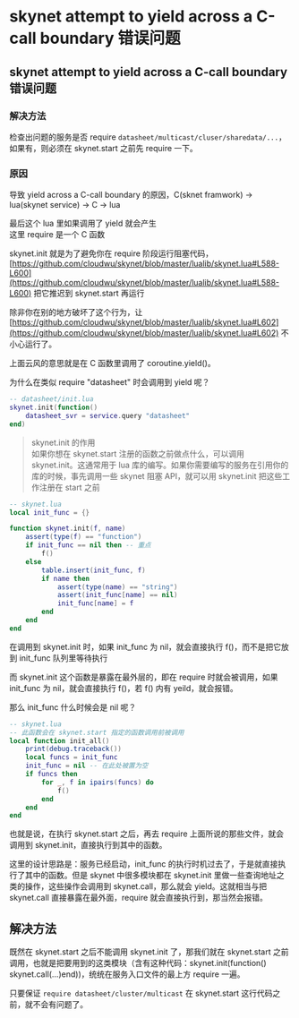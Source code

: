 # skynet attempt to yield across a C-call boundary 错误问题


## skynet attempt to yield across a C-call boundary 错误问题

### 解决方法

检查出问题的服务是否 require `datasheet/multicast/cluser/sharedata/...`，如果有，则必须在 skynet.start 之前先 require 一下。

### 原因

导致 yield across a C-call boundary 的原因，C(sknet framwork) -> lua(skynet service) -> C -> lua  

最后这个 lua 里如果调用了 yield 就会产生  
这里 require 是一个 C 函数  

skynet.init 就是为了避免你在 require 阶段运行阻塞代码， [https://github.com/cloudwu/skynet/blob/master/lualib/skynet.lua#L588-L600](https://github.com/cloudwu/skynet/blob/master/lualib/skynet.lua#L588-L600) 把它推迟到 skynet.start 再运行  

除非你在别的地方破坏了这个行为，让 [https://github.com/cloudwu/skynet/blob/master/lualib/skynet.lua#L602](https://github.com/cloudwu/skynet/blob/master/lualib/skynet.lua#L602) 不小心运行了。


上面云风的意思就是在 C 函数里调用了 coroutine.yield()。

为什么在类似 require "datasheet" 时会调用到 yield 呢？

``` lua
-- datasheet/init.lua
skynet.init(function()
    datasheet_svr = service.query "datasheet"
end)
```

> skynet.init 的作用  
> 如果你想在 skynet.start 注册的函数之前做点什么，可以调用 skynet.init。这通常用于 lua 库的编写。如果你需要编写的服务在引用你的库的时候，事先调用一些 skynet 阻塞 API，就可以用 skynet.init 把这些工作注册在 start 之前

``` lua
-- skynet.lua
local init_func = {}

function skynet.init(f, name)
    assert(type(f) == "function")
    if init_func == nil then -- 重点
        f()
    else
        table.insert(init_func, f)
        if name then
            assert(type(name) == "string")
            assert(init_func[name] == nil)
            init_func[name] = f
        end
    end
end
```

在调用到 skynet.init 时，如果 init_func 为 nil，就会直接执行 f()，而不是把它放到 init_func 队列里等待执行

而 skynet.init 这个函数是暴露在最外层的，即在 require 时就会被调用，如果 init_func 为 nil，就会直接执行 f()，若 f() 内有 yeild，就会报错。

那么 init_func 什么时候会是 nil 呢？

``` lua
-- skynet.lua
-- 此函数会在 skynet.start 指定的函数调用前被调用
local function init_all()
    print(debug.traceback())
    local funcs = init_func
    init_func = nil -- 在此处被置为空
    if funcs then
        for _, f in ipairs(funcs) do
            f()
        end
    end
end
```

也就是说，在执行 skynet.start 之后，再去 require 上面所说的那些文件，就会调用到 skynet.init，直接执行到其中的函数。

这里的设计思路是：服务已经启动，init_func 的执行时机过去了，于是就直接执行了其中的函数。但是 skynet 中很多模块都在 skynet.init 里做一些查询地址之类的操作，这些操作会调用到 skynet.call，那么就会 yield。这就相当与把 skynet.call 直接暴露在最外面，require 就会直接执行到，那当然会报错。

## 解决方法

既然在 skynet.start 之后不能调用 skynet.init 了，那我们就在 skynet.start 之前调用，也就是把要用到的这类模块（含有这种代码：skynet.init(function() skynet.call(…)end))，统统在服务入口文件的最上方 require 一遍。

只要保证 `require datasheet/cluster/multicast` 在 skynet.start 这行代码之前，就不会有问题了。

